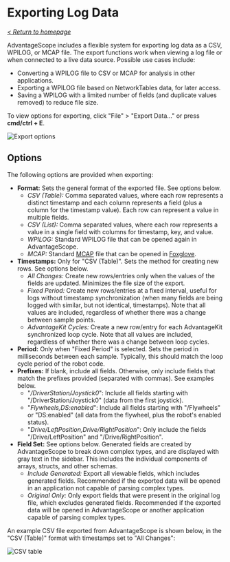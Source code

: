 # Exporting Log Data

_[< Return to homepage](/docs/INDEX.md)_

AdvantageScope includes a flexible system for exporting log data as a CSV, WPILOG, or MCAP file. The export functions work when viewing a log file or when connected to a live data source. Possible use cases include:

- Converting a WPILOG file to CSV or MCAP for analysis in other applications.
- Exporting a WPILOG file based on NetworkTables data, for later access.
- Saving a WPILOG with a limited number of fields (and duplicate values removed) to reduce file size.

To view options for exporting, click "File" > "Export Data..." or press **cmd/ctrl + E**.

![Export options](/docs/resources/export/export-1.png)

## Options

The following options are provided when exporting:

- **Format:** Sets the general format of the exported file. See options below.
  - _CSV (Table):_ Comma separated values, where each row represents a distinct timestamp and each column represents a field (plus a column for the timestamp value). Each row can represent a value in multiple fields.
  - _CSV (List):_ Comma separated values, where each row represents a value in a single field with columns for timestamp, key, and value.
  - _WPILOG:_ Standard WPILOG file that can be opened again in AdvantageScope.
  - _MCAP:_ Standard [MCAP](https://mcap.dev) file that can be opened in [Foxglove](https://foxglove.dev).
- **Timestamps:** Only for "CSV (Table)". Sets the method for creating new rows. See options below.
  - _All Changes:_ Create new rows/entries only when the values of the fields are updated. Minimizes the file size of the export.
  - _Fixed Period:_ Create new rows/entries at a fixed interval, useful for logs without timestamp synchronization (when many fields are being logged with similar, but not identical, timestamps). Note that all values are included, regardless of whether there was a change between sample points.
  - _AdvantageKit Cycles:_ Create a new row/entry for each AdvantageKit synchronized loop cycle. Note that all values are included, regardless of whether there was a change between loop cycles.
- **Period:** Only when "Fixed Period" is selected. Sets the period in milliseconds between each sample. Typically, this should match the loop cycle period of the robot code.
- **Prefixes:** If blank, include all fields. Otherwise, only include fields that match the prefixes provided (separated with commas). See examples below.
  - "_/DriverStation/Joystick0_": Include all fields starting with "/DriverStation/Joystick0" (data from the first joystick).
  - "_Flywheels,DS:enabled_": Include all fields starting with "/Flywheels" or "DS:enabled" (all data from the flywheel, plus the robot's enabled status).
  - "_Drive/LeftPosition,Drive/RightPosition_": Only include the fields "/Drive/LeftPosition" and "/Drive/RightPosition".
- **Field Set:** See options below. Generated fields are created by AdvantageScope to break down complex types, and are displayed with gray text in the sidebar. This includes the individual components of arrays, structs, and other schemas.
  - _Include Generated:_ Export all viewable fields, which includes generated fields. Recommended if the exported data will be opened in an application not capable of parsing complex types.
  - _Original Only:_ Only export fields that were present in the original log file, which excludes generated fields. Recommended if the exported data will be opened in AdvantageScope or another application capable of parsing complex types.

An example CSV file exported from AdvantageScope is shown below, in the "CSV (Table)" format with timestamps set to "All Changes":

![CSV table](/docs/resources/export/export-2.png)

